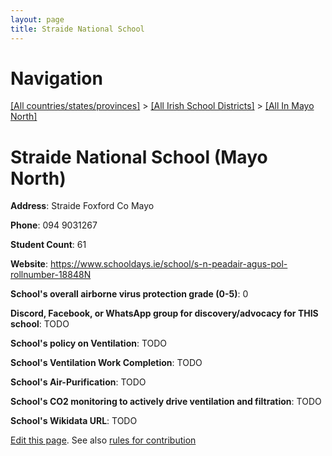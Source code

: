 ```yaml
---
layout: page
title: Straide National School
---
```

# Navigation

[[All countries/states/provinces]](../../..) > [[All Irish School Districts]](../..) > [[All In Mayo North]](..)

# Straide National School (Mayo North)

**Address**: Straide Foxford Co Mayo

**Phone**: 094 9031267

**Student Count**: 61

**Website**: <https://www.schooldays.ie/school/s-n-peadair-agus-pol-rollnumber-18848N>

**School's overall airborne virus protection grade (0-5)**: 0

**Discord, Facebook, or WhatsApp group for discovery/advocacy for THIS school**: TODO

**School's policy on Ventilation**: TODO

**School's Ventilation Work Completion**: TODO

**School's Air-Purification**: TODO

**School's CO2 monitoring to actively drive ventilation and filtration**: TODO

**School's Wikidata URL**: TODO


[Edit this page](https://github.com/ventilate-schools/Ireland/edit/main/./Mayo_North/Straide_National_School.md). See also [rules for contribution](../../../contribution-rules/)